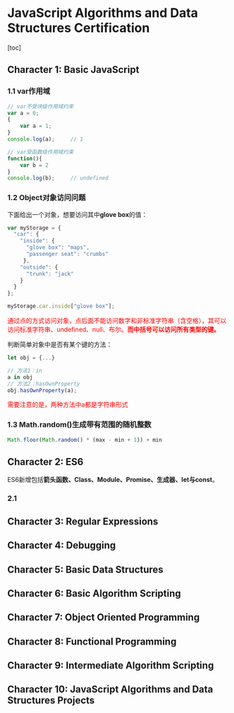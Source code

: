 # JavaScript Algorithms and Data Structures Certification

[toc]

## Character 1: Basic JavaScript

### 1.1 var作用域

```js
// var不受块级作用域约束
var a = 0;
{
    var a = 1;
}
console.log(a);     // 1
```

```js
// var受函数级作用域约束
function(){
    var b = 2
}
console.log(b);     // undefined
```

### 1.2 Object对象访问问题

下面给出一个对象，想要访问其中**glove box**的值：

```js
var myStorage = {
  "car": {
    "inside": {
      "glove box": "maps",
      "passenger seat": "crumbs"
     },
    "outside": {
      "trunk": "jack"
    }
  }
};

myStorage.car.inside["glove box"];
```

<font color='red'>通过点的方式访问对象，点后面不能访问数字和非标准字符串（含空格），其可以访问标准字符串、undefined、null、布尔。**而中括号可以访问所有类型的键。**</font>

判断简单对象中是否有某个键的方法：

```js
let obj = {...}

// 方法1：in
a in obj
// 方法2：hasOwnProperty
obj.hasOwnProperty(a);
```

<font color='red'>需要注意的是，两种方法中a都是字符串形式</font>

### 1.3 Math.random()生成带有范围的随机整数

```js
Math.floor(Math.random() * (max - min + 1)) + min
```

## Character 2: ES6

ES6新增包括**箭头函数、Class、Module、Promise、生成器、let与const**。

### 2.1 

## Character 3: Regular Expressions

## Character 4: Debugging

## Character 5: Basic Data Structures

## Character 6: Basic Algorithm Scripting

## Character 7: Object Oriented Programming

## Character 8: Functional Programming

## Character 9: Intermediate Algorithm Scripting

## Character 10: JavaScript Algorithms and Data Structures Projects
